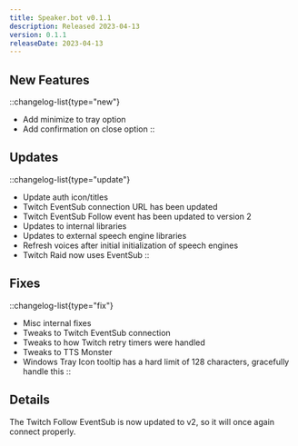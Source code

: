 ```yaml
---
title: Speaker.bot v0.1.1
description: Released 2023-04-13
version: 0.1.1
releaseDate: 2023-04-13
---
```


## New Features
::changelog-list{type="new"}
* Add minimize to tray option
* Add confirmation on close option
::

## Updates
::changelog-list{type="update"}
* Update auth icon/titles
* Twitch EventSub connection URL has been updated
* Twitch EventSub Follow event has been updated to version 2
* Updates to internal libraries
* Updates to external speech engine libraries
* Refresh voices after initial initialization of speech engines
* Twitch Raid now uses EventSub
::

## Fixes
::changelog-list{type="fix"}
* Misc internal fixes
* Tweaks to Twitch EventSub connection
* Tweaks to how Twitch retry timers were handled
* Tweaks to TTS Monster
* Windows Tray Icon tooltip has a hard limit of 128 characters, gracefully handle this
::

## Details
The Twitch Follow EventSub is now updated to v2, so it will once again connect properly.